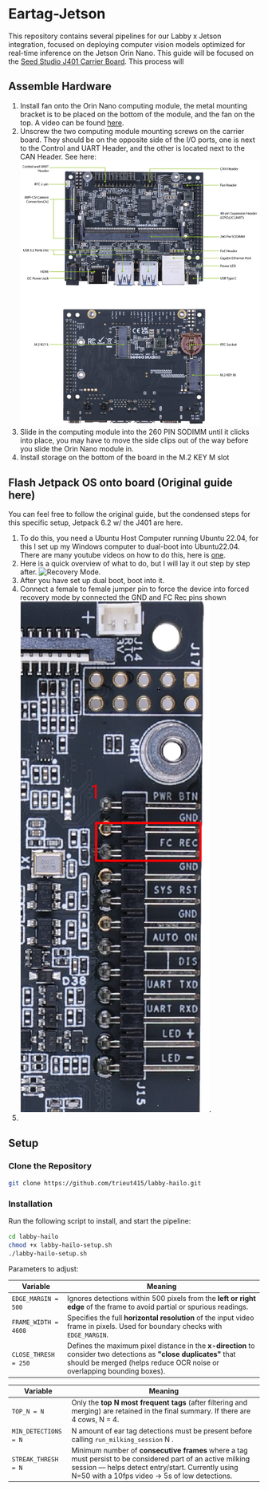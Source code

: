 # Eartag-Jetson
This repository contains several pipelines for our Labby x Jetson integration, focused on deploying computer vision models optimized for real-time inference on the Jetson Orin Nano. This guide will be focused on the [Seed Studio J401 Carrier Board](https://www.seeedstudio.com/reComputer-J401-Carrier-Board-for-Jetson-Orin-NX-Orin-Nano-p-5636.html?srsltid=AfmBOooAkb-AXaLjTLzwR_bd8hEQg_XqoU2tUUa1oWQuXeJkGLJrSoZP). This process will 

## Assemble Hardware
1. Install fan onto the Orin Nano computing module, the metal mounting bracket is to be placed on the bottom of the module, and the fan on the top. A video can be found [here](https://www.youtube.com/watch?v=PKADTqkG538).
2. Unscrew the two computing module mounting screws on the carrier board. They should be on the opposite side of the I/O ports, one is  next to the Control and UART Header, and the other is located next to the CAN Header. See here: ![J401](src/eartag_jetson/resources/j401.png)
3. Slide in the computing module into the 260 PIN SODIMM until it clicks into place, you may have to move the side clips out of the way before you slide the Orin Nano module in.
4. Install storage on the bottom of the board in the M.2 KEY M slot
 
## Flash Jetpack OS onto board (Original guide here)
You can feel free to follow the original guide, but the condensed steps for this specific setup, Jetpack 6.2 w/ the J401 are here.
1. To do this, you need a Ubuntu Host Computer running Ubuntu 22.04, for this I set up my Windows computer to dual-boot into Ubuntu22.04. There are many youtube videos on how to do this, here is [one](https://www.youtube.com/watch?v=mXyN1aJYefc&t=1s).
2. Here is a quick overview of what to do, but I will lay it out step by step after.
![Recovery Mode](src/eartag_jetson/resources/j401_set_recovery.gif).
3. After you have set up dual boot, boot into it. 
4. Connect a female to female jumper pin to force the device into forced recovery mode by connected the GND and FC Rec pins shown ![here](src/eartag_jetson/resources/jumper.png).
5. 

## Setup

### Clone the Repository
```bash
git clone https://github.com/trieut415/labby-hailo.git
```

### Installation
Run the following script to install, and start the pipeline:
```bash
cd labby-hailo
chmod +x labby-hailo-setup.sh
./labby-hailo-setup.sh
```
Parameters to adjust:

| Variable             | Meaning                                                                                                                                                                                      |
| -------------------- | -------------------------------------------------------------------------------------------------------------------------------------------------------------------------------------------- |
| `EDGE_MARGIN = 500`  | Ignores detections within 500 pixels from the **left or right edge** of the frame to avoid partial or spurious readings.                                                                     |
| `FRAME_WIDTH = 4608` | Specifies the full **horizontal resolution** of the input video frame in pixels. Used for boundary checks with `EDGE_MARGIN`.                                                                |
| `CLOSE_THRESH = 250` | Defines the maximum pixel distance in the **x-direction** to consider two detections as **"close duplicates"** that should be merged (helps reduce OCR noise or overlapping bounding boxes). |


| Variable             | Meaning                                                                                                                                          |
| -------------------- | ------------------------------------------------------------------------------------------------------------------------------------------------ |
| `TOP_N = N`          | Only the **top N most frequent tags** (after filtering and merging) are retained in the final summary. If there are 4 cows, N = 4.                                          |
| `MIN_DETECTIONS = N` | N amount of ear tag detections must be present before calling `run_milking_session` N .                           |
| `STREAK_THRESH = N` | Minimum number of **consecutive frames** where a tag must persist to be considered part of an active milking session — helps detect entry/start. Currently using N=50 with a 10fps video -> 5s of low detections.|
